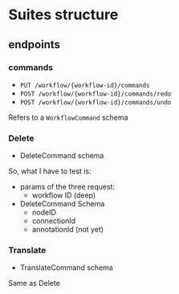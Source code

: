 # Suites structure

## endpoints

### commands

- `PUT /workflow/{workflow-id}/commands`
- `POST /workflow/{workflow-id}/commands/redo`
- `POST /workflow/{workflow-id}/commands/undo`

Refers to a `WorkflowCommand` schema

### Delete
- DeleteCommand schema

So, what I have to test is:
- params of the three request:
    - workflow ID (deep)
- DeleteCommand Schema
    - nodeID
    - connectionId
    - annotationId (not yet)

### Translate
- TranslateCommand schema

Same as Delete

